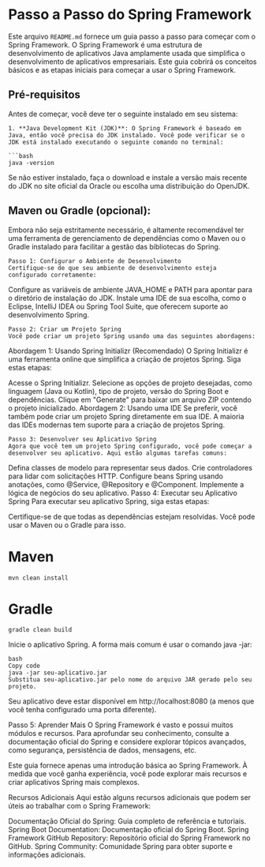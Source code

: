 # Passo a Passo do Spring Framework

Este arquivo `README.md` fornece um guia passo a passo para começar com o Spring Framework. O Spring Framework é uma estrutura de desenvolvimento de aplicativos Java amplamente usada que simplifica o desenvolvimento de aplicativos empresariais. Este guia cobrirá os conceitos básicos e as etapas iniciais para começar a usar o Spring Framework.

## Pré-requisitos

Antes de começar, você deve ter o seguinte instalado em seu sistema:

    1. **Java Development Kit (JDK)**: O Spring Framework é baseado em Java, então você precisa do JDK instalado. Você pode verificar se o JDK está instalado executando o seguinte comando no terminal:

    ```bash
    java -version

Se não estiver instalado, faça o download e instale a versão mais recente do JDK no site oficial da Oracle ou escolha uma distribuição do OpenJDK.

## Maven ou Gradle (opcional): 

Embora não seja estritamente necessário, é altamente recomendável ter uma ferramenta de gerenciamento de dependências como o Maven ou o Gradle instalado para facilitar a gestão das bibliotecas do Spring.

    Passo 1: Configurar o Ambiente de Desenvolvimento
    Certifique-se de que seu ambiente de desenvolvimento esteja configurado corretamente:

Configure as variáveis de ambiente JAVA_HOME e PATH para apontar para o diretório de instalação do JDK.
Instale uma IDE de sua escolha, como o Eclipse, IntelliJ IDEA ou Spring Tool Suite, que oferecem suporte ao desenvolvimento Spring.

    Passo 2: Criar um Projeto Spring
    Você pode criar um projeto Spring usando uma das seguintes abordagens:

Abordagem 1: Usando Spring Initializr (Recomendado)
O Spring Initializr é uma ferramenta online que simplifica a criação de projetos Spring. Siga estas etapas:

Acesse o Spring Initializr.
Selecione as opções de projeto desejadas, como linguagem (Java ou Kotlin), tipo de projeto, versão do Spring Boot e dependências.
Clique em "Generate" para baixar um arquivo ZIP contendo o projeto inicializado.
Abordagem 2: Usando uma IDE
Se preferir, você também pode criar um projeto Spring diretamente em sua IDE. A maioria das IDEs modernas tem suporte para a criação de projetos Spring.

    Passo 3: Desenvolver seu Aplicativo Spring
    Agora que você tem um projeto Spring configurado, você pode começar a desenvolver seu aplicativo. Aqui estão algumas tarefas comuns:

Defina classes de modelo para representar seus dados.
Crie controladores para lidar com solicitações HTTP.
Configure beans Spring usando anotações, como @Service, @Repository e @Component.
Implemente a lógica de negócios do seu aplicativo.
Passo 4: Executar seu Aplicativo Spring
Para executar seu aplicativo Spring, siga estas etapas:

Certifique-se de que todas as dependências estejam resolvidas. Você pode usar o Maven ou o Gradle para isso.

# Maven
    mvn clean install

# Gradle
    gradle clean build
Inicie o aplicativo Spring. A forma mais comum é usar o comando java -jar:

    bash
    Copy code
    java -jar seu-aplicativo.jar
    Substitua seu-aplicativo.jar pelo nome do arquivo JAR gerado pelo seu projeto.

Seu aplicativo deve estar disponível em http://localhost:8080 (a menos que você tenha configurado uma porta diferente).

Passo 5: Aprender Mais
O Spring Framework é vasto e possui muitos módulos e recursos. Para aprofundar seu conhecimento, consulte a documentação oficial do Spring e considere explorar tópicos avançados, como segurança, persistência de dados, mensagens, etc.

Este guia fornece apenas uma introdução básica ao Spring Framework. À medida que você ganha experiência, você pode explorar mais recursos e criar aplicativos Spring mais complexos.

Recursos Adicionais
Aqui estão alguns recursos adicionais que podem ser úteis ao trabalhar com o Spring Framework:

Documentação Oficial do Spring: Guia completo de referência e tutoriais.
Spring Boot Documentation: Documentação oficial do Spring Boot.
Spring Framework GitHub Repository: Repositório oficial do Spring Framework no GitHub.
Spring Community: Comunidade Spring para obter suporte e informações adicionais.
